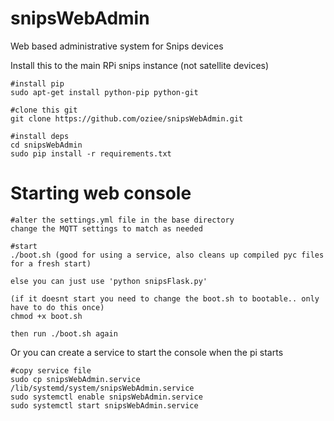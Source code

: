 # snipsWebAdmin
Web based administrative system for Snips devices

Install this to the main RPi snips instance (not satellite devices)

    #install pip
    sudo apt-get install python-pip python-git
    
    #clone this git
    git clone https://github.com/oziee/snipsWebAdmin.git
    
    #install deps
    cd snipsWebAdmin
    sudo pip install -r requirements.txt
    
# Starting web console


    #alter the settings.yml file in the base directory
    change the MQTT settings to match as needed
    
    #start
    ./boot.sh (good for using a service, also cleans up compiled pyc files for a fresh start)

    else you can just use 'python snipsFlask.py' 
    
    (if it doesnt start you need to change the boot.sh to bootable.. only have to do this once)
    chmod +x boot.sh
    
    then run ./boot.sh again
    
Or you can create a service to start the console when the pi starts

    #copy service file
    sudo cp snipsWebAdmin.service /lib/systemd/system/snipsWebAdmin.service
    sudo systemctl enable snipsWebAdmin.service
    sudo systemctl start snipsWebAdmin.service



